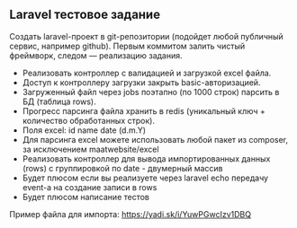 ## Laravel тестовое задание

Создать laravel-проект в git-репозитории (подойдет любой публичный сервис, например github). Первым коммитом залить чистый фреймворк, следом — реализацию задания.

- Реализовать контроллер с валидацией и загрузкой excel файла.
- Доступ к контроллеру загрузки закрыть basic-авторизацией.
- Загруженный файл через jobs поэтапно (по 1000 строк) парсить в БД (таблица rows).
- Прогресс парсинга файла хранить в redis (уникальный ключ + количество обработанных строк).
- Поля excel:
id
name
date (d.m.Y)
- Для парсинга excel можете использовать любой пакет из composer, за исключением maatwebsite/excel
- Реализовать контроллер для вывода импортированных данных (rows) с группировкой по date - двумерный массив
- Будет плюсом если вы реализуете через laravel echo передачу event-а на создание записи в rows
- Будет плюсом написание тестов

Пример файла для импорта: https://yadi.sk/i/YuwPGwcIzv1DBQ
